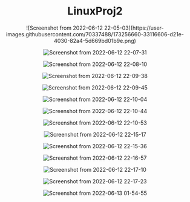 <center><h1>LinuxProj2</h1> </center>

<center>
![Screenshot from 2022-06-12 22-05-03](https://user-images.githubusercontent.com/70337488/173256660-33116606-d21e-4030-82a4-5d669bd01b9e.png)

![Screenshot from 2022-06-12 22-07-31](https://user-images.githubusercontent.com/70337488/173256661-f312e400-6cee-4f76-9149-0127712699ed.png)

![Screenshot from 2022-06-12 22-08-10](https://user-images.githubusercontent.com/70337488/173256662-835a2e7b-4617-418c-b294-a7ebf7c0e9a7.png)

![Screenshot from 2022-06-12 22-09-38](https://user-images.githubusercontent.com/70337488/173256663-cf44bdd8-3027-4162-9cce-c9d93d91547a.png)

![Screenshot from 2022-06-12 22-09-45](https://user-images.githubusercontent.com/70337488/173256666-d55b3a14-be37-4f3a-a955-e9a9b89137a2.png)

![Screenshot from 2022-06-12 22-10-04](https://user-images.githubusercontent.com/70337488/173256667-bf170b07-e32e-49cb-81f2-8162781f14b1.png)

![Screenshot from 2022-06-12 22-10-44](https://user-images.githubusercontent.com/70337488/173256669-4f2a7cb7-b15e-4348-9e62-973d32bf1b95.png)

![Screenshot from 2022-06-12 22-10-53](https://user-images.githubusercontent.com/70337488/173256670-18fae546-4133-4fd2-9636-91f6030757b6.png)

![Screenshot from 2022-06-12 22-15-17](https://user-images.githubusercontent.com/70337488/173256671-f4ebc0c6-877d-47a6-9d8d-6a1f36fdcee1.png)

![Screenshot from 2022-06-12 22-15-36](https://user-images.githubusercontent.com/70337488/173256672-bbc3cdfe-32ea-4173-aa0a-d157be9ebfc2.png)

![Screenshot from 2022-06-12 22-16-57](https://user-images.githubusercontent.com/70337488/173256673-9e2ae226-3cc9-471f-9af5-404057e8a328.png)

![Screenshot from 2022-06-12 22-17-10](https://user-images.githubusercontent.com/70337488/173256675-c448c4d8-6553-44cc-8d65-0d5e5ac279a5.png)

![Screenshot from 2022-06-12 22-17-23](https://user-images.githubusercontent.com/70337488/173256676-e38b6a0f-1c2c-4cf2-b203-7db9888574e0.png)


![Screenshot from 2022-06-13 01-54-55](https://user-images.githubusercontent.com/70337488/173256875-7a55de17-bc27-42bb-b62a-92c82a8f32a2.png)


</center>
